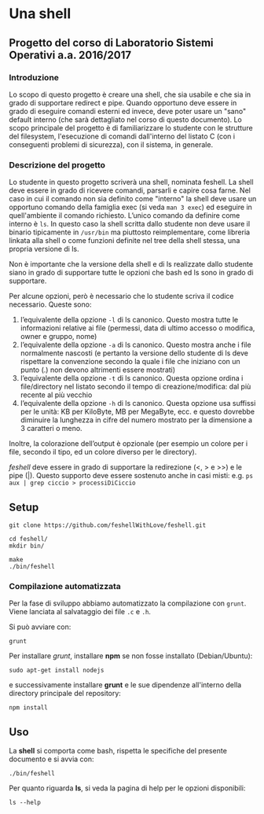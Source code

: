 # Una shell #

## Progetto del corso di Laboratorio Sistemi Operativi a.a. 2016/2017 ##

### Introduzione ###

Lo scopo di questo progetto è creare una shell, che sia usabile e che sia in grado di supportare redirect e pipe.
Quando opportuno deve essere in grado di eseguire comandi esterni ed invece, deve poter usare un "sano" default interno (che sarà dettagliato nel corso di questo documento).
Lo scopo principale del progetto è di familiarizzare lo studente con le strutture del filesystem, l'esecuzione di comandi dall'interno del listato C (con i conseguenti problemi di sicurezza), con il sistema, in generale.

### Descrizione del progetto ###

Lo studente in questo progetto scriverà una shell, nominata feshell.
La shell deve essere in grado di ricevere comandi, parsarli e capire cosa farne. Nel caso in cui il comando
non sia definito come "interno" la shell deve usare un opportuno comando della famiglia exec (si veda
`man 3 exec`) ed eseguire in quell'ambiente il comando richiesto. L’unico comando da definire come
interno è `ls`. In questo caso la shell scritta dallo studente non deve usare il binario tipicamente in
`/usr/bin` ma piuttosto reimplementare, come libreria linkata alla shell o come funzioni definite nel tree
della shell stessa, una propria versione di ls.

Non è importante che la versione della shell e di ls realizzate dallo studente siano in grado di supportare tutte le opzioni che bash ed ls sono in grado di supportare. 

Per alcune opzioni, però è necessario che lo
studente scriva il codice necessario. Queste sono:
1. l’equivalente della opzione `-l` di ls canonico. Questo mostra tutte le informazioni relative ai file
(permessi, data di ultimo accesso o modifica, owner e gruppo, nome)
2. l’equivalente della opzione `-a` di ls canonico. Questo mostra anche i file normalmente nascosti (e
pertanto la versione dello studente di ls deve rispettare la convenzione secondo la quale i file che
iniziano con un punto (.) non devono altrimenti essere mostrati)
3. l’equivalente della opzione `-t` di ls canonico. Questa opzione ordina i file/directory nel listato
secondo il tempo di creazione/modifica: dal più recente al più vecchio
4. l’equivalente della opzione `-h` di ls canonico. Questa opzione usa suffissi per le unità: KB per
KiloByte, MB per MegaByte, ecc. e questo dovrebbe diminuire la lunghezza in cifre del numero
mostrato per la dimensione a 3 caratteri o meno.

Inoltre, la colorazione dell’output è opzionale (per esempio un colore per i file, secondo il tipo, ed un
colore diverso per le directory).

*feshell* deve essere in grado di supportare la redirezione (<, > e >>) e le pipe (|).
Questo supporto deve essere sostenuto anche in casi misti: e.g. `ps aux | grep ciccio > processiDiCiccio`

## Setup ##

```
git clone https://github.com/feshellWithLove/feshell.git

cd feshell/
mkdir bin/

make
./bin/feshell
```

### Compilazione automatizzata ###

Per la fase di sviluppo abbiamo automatizzato la compilazione con `grunt`.  
Viene lanciata al salvataggio dei file `.c` e `.h`.

Si può avviare con:
```
grunt
```


Per installare *grunt*, installare **npm** se non fosse installato (Debian/Ubuntu):
```
sudo apt-get install nodejs
```
e successivamente installare **grunt** e le sue dipendenze all'interno della directory principale del repository:
```
npm install
```

## Uso ##

La **shell** si comporta come bash, rispetta le specifiche del presente documento e si avvia con:
```
./bin/feshell
```

Per quanto riguarda **ls**, si veda la pagina di help per le opzioni disponibili:
```
ls --help
```
